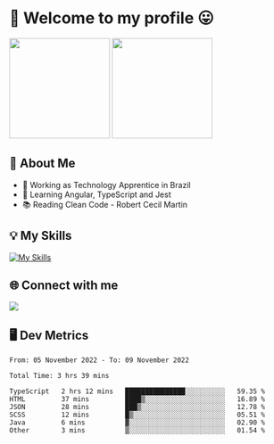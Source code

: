 # 🎉 Welcome to my profile 😛

<div>
  <img height="180em" src="https://github-readme-stats.vercel.app/api?username=VinicciusSantos&show_icons=true&icon_color=fff&include_all_commits=true&count_private=true&bg_color=30,08BEC1,394AAB&title_color=fff&text_color=fff"/>
  <img height="180em" src="https://github-readme-stats.vercel.app/api/top-langs/?username=VinicciusSantos&langs_count=8&layout=compact&include_all_commits=true&count_private=true&bg_color=30,3357AD,354DAD&title_color=fff&text_color=fff"/>
</div>


## 📖 About Me
- 🔭 Working as Technology Apprentice in Brazil
- 🌱 Learning Angular, TypeScript and Jest
- 📚 Reading Clean Code - Robert Cecil Martin

## 💡 My Skills

[![My Skills](https://skills.thijs.gg/icons?i=angular,react,html,css,sass,bootstrap,ts,js,nodejs,git,c,py,postgres)](https://github.com/VinicciusSantos)

## 🌐 Connect with me

<a href="https://www.linkedin.com/in/vinicius-guedes-b817aa223/"><img src="https://img.shields.io/badge/LinkedIn-0077B5?style=for-the-badge&logo=linkedin&logoColor=white"/></a>

## 🖥️ Dev Metrics

<!--START_SECTION:waka-->

```text
From: 05 November 2022 - To: 09 November 2022

Total Time: 3 hrs 39 mins

TypeScript   2 hrs 12 mins   ███████████████░░░░░░░░░░   59.35 %
HTML         37 mins         ████▒░░░░░░░░░░░░░░░░░░░░   16.89 %
JSON         28 mins         ███▒░░░░░░░░░░░░░░░░░░░░░   12.78 %
SCSS         12 mins         █▒░░░░░░░░░░░░░░░░░░░░░░░   05.51 %
Java         6 mins          ▓░░░░░░░░░░░░░░░░░░░░░░░░   02.90 %
Other        3 mins          ▒░░░░░░░░░░░░░░░░░░░░░░░░   01.54 %
```

<!--END_SECTION:waka-->

